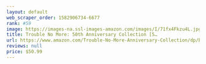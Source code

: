 ```yaml
---
layout: default 
﻿web_scraper_order: 1582906734-6677
rank: #59
image: https://images-na.ssl-images-amazon.com/images/I/71fx4Fkzu4L.jpg
title: Trouble No More: 50th Anniversary Collection [5…
url: https://www.amazon.com/Trouble-No-More-Anniversary-Collection/dp/B0833WYS4H/ref=zg_mw_music_59?_encoding=UTF8&psc=1&refRID=X8V12YXMQG7N6EH1X8Q3
reviews: null
price: $50.99 
---
```

